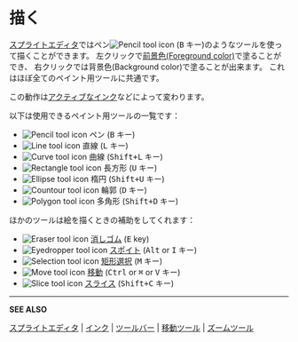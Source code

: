 # 描く

[スプライトエディタ](sprite-editor.md)ではペン![Pencil tool icon](tools/pencil-tool.png)
(<kbd>B</kbd> キー)のようなツールを使って描くことができます。
<kbd>左クリック</kbd>で[前景色(Foreground color)](color-bar.md)で塗ることができ、
<kbd>右クリック</kbd>では背景色(Background color)で塗ることが出来ます。
これはほぼ全てのペイント用ツールに共通です。

この動作は[アクティブなインク](ink.md)などによって変わります。

以下は使用できるペイント用ツールの一覧です：

* ![Pencil tool icon](tools/pencil-tool.png) ペン (<kbd>B</kbd> キー)
* ![Line tool icon](tools/line-tool.png) 直線 (<kbd>L</kbd> キー)
* ![Curve tool icon](tools/curve-tool.png) 曲線 (<kbd>Shift+L</kbd> キー)
* ![Rectangle tool icon](tools/rectangle-tool.png) 長方形 (<kbd>U</kbd> キー)
* ![Ellipse tool icon](tools/ellipse-tool.png) 楕円 (<kbd>Shift+U</kbd> キー)
* ![Countour tool icon](tools/countour-tool.png) 輪郭 (<kbd>D</kbd> キー)
* ![Polygon tool icon](tools/polygon-tool.png) 多角形 (<kbd>Shift+D</kbd> キー)

ほかのツールは絵を描くときの補助をしてくれます：

* ![Eraser tool icon](tools/eraser-tool.png) [消しゴム](eraser.md) (<kbd>E</kbd> key)
* ![Eyedropper tool icon](tools/eyedropper-tool.png) [スポイト](eyedropper.md) (<kbd>Alt</kbd> or <kbd>I</kbd> キー)
* ![Selection tool icon](tools/marquee-tool.png) [矩形選択](selecting.md) (<kbd>M</kbd> キー)
* ![Move tool icon](tools/move-tool.png) [移動](move-tool.md) (<kbd>Ctrl</kbd> or <kbd>⌘</kbd> or <kbd>V</kbd> キー)
* ![Slice tool icon](tools/slice-tool.png) [スライス](slices.md) (<kbd>Shift+C</kbd> キー)


---

**SEE ALSO**

[スプライトエディタ](sprite-editor.md) |
[インク](ink.md) |
[ツールバー](tool-bar.md) |
[移動ツール](move-tool.md) |
[ズームツール](zoom.md)
